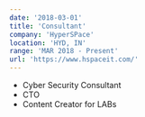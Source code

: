 ```yaml
---
date: '2018-03-01'
title: 'Consultant'
company: 'HyperSPace'
location: 'HYD, IN'
range: 'MAR 2018 - Present'
url: 'https://www.hspaceit.com/'
---
```


- Cyber Security Consultant
- CTO
- Content Creator for LABs
